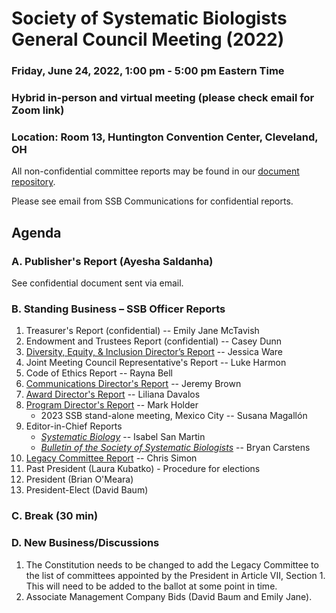 
# Society of Systematic Biologists General Council Meeting (2022)

### Friday, June 24, 2022, 1:00 pm - 5:00 pm Eastern Time
### Hybrid in-person and virtual meeting (please check email for Zoom link)
### Location: Room 13, Huntington Convention Center, Cleveland, OH

All non-confidential committee reports may be found in our [document repository](https://github.com/systbiol/reports/tree/master/2022_June).

Please see email from SSB Communications for confidential reports.

## Agenda

### A. Publisher's Report (Ayesha Saldanha)

See confidential document sent via email.

### B. Standing Business – SSB Officer Reports

1. Treasurer's Report (confidential) -- Emily Jane McTavish
2. Endowment and Trustees Report (confidential) -- Casey Dunn
3. [Diversity, Equity, & Inclusion Director’s Report](https://github.com/systbiol/reports/blob/master/2022_June/SSB_DEI_report_June2022.pdf) -- Jessica Ware
4. Joint Meeting Council Representative's Report -- Luke Harmon
5. Code of Ethics Report -- Rayna Bell
6. [Communications Director's Report](https://github.com/systbiol/reports/blob/master/2022_June/CommunicationsReport_June2022.md) -- Jeremy Brown
7. [Award Director's Report](https://github.com/systbiol/reports/blob/master/2022_June/SSB_awards_report_June2022.pdf) -- Liliana Davalos
8. [Program Director's Report](https://github.com/systbiol/reports/blob/master/2022_June/SSB_program_directors_report_June2022.pdf) -- Mark Holder
    - 2023 SSB stand-alone meeting, Mexico City -- Susana Magallón
10. Editor-in-Chief Reports
    - [_Systematic Biology_](https://github.com/systbiol/reports/blob/master/2022_June/EIC-Elect_Report_June-2022.pdf) -- Isabel San Martin
    - [_Bulletin of the Society of Systematic Biologists_](https://github.com/systbiol/reports/blob/master/2022_June/EIC_BSSB_June2022_Report.pdf) -- Bryan Carstens
10. [Legacy Committee Report](https://github.com/systbiol/reports/blob/master/2022_June/SSB_legacy_committee_report_June2022.pdf) -- Chris Simon
11. Past President (Laura Kubatko) - Procedure for elections
12. President (Brian O'Meara)
13. President-Elect (David Baum)

### C. Break (30 min)

### D. New Business/Discussions

1. The Constitution needs to be changed to add the Legacy Committee to the list of committees appointed by the President in Article VII, Section 1. This will need to be added to the ballot at some point in time.
2. Associate Management Company Bids (David Baum and Emily Jane).
